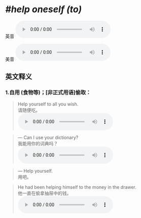# ***\#help oneself (to)*** 
英音
<audio src="./media/help oneself to1_AAC.aac" controls="controls"></audio>

美音
<audio src="./media/help oneself to2_AAC.aac" controls="controls"></audio>



  

英文释义
---
### 1.**自用 (食物等)；[非正式用语]偷取：**  

 > Help yourself to all you wish.  
 > 请随便吃。    
<audio src="./media/help-18.aac" controls="controls"></audio>

 > — Can I use your dictionary?  
 > 我能用你的词典吗？    
<audio src="./media/help-19.aac" controls="controls"></audio>

 > — Help yourself.  
 > 用吧。    

 > He had been helping himself to the money in the drawer.  
 > 他一直在偷拿抽屉中的钱。    
<audio src="./media/help-20.aac" controls="controls"></audio>


